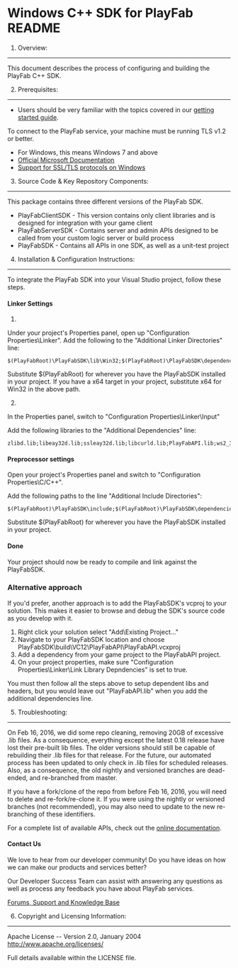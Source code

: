 Windows C++ SDK for PlayFab README
========
1. Overview:
----
This document describes the process of configuring and building the PlayFab C++ SDK.

2. Prerequisites:
----
* Users should be very familiar with the topics covered in our [getting started guide](https://playfab.com/docs/getting-started-with-playfab/).

To connect to the PlayFab service, your machine must be running TLS v1.2 or better.
* For Windows, this means Windows 7 and above
* [Official Microsoft Documentation](https://msdn.microsoft.com/en-us/library/windows/desktop/aa380516%28v=vs.85%29.aspx)
* [Support for SSL/TLS protocols on Windows](http://blogs.msdn.com/b/kaushal/archive/2011/10/02/support-for-ssl-tls-protocols-on-windows.aspx)


3. Source Code & Key Repository Components:
----
This package contains three different versions of the PlayFab SDK.
* PlayFabClientSDK - This version contains only client libraries and is designed for integration with your game client
* PlayFabServerSDK - Contains server and admin APIs designed to be called from your custom logic server or build process
* PlayFabSDK - Contains all APIs in one SDK, as well as a unit-test project


4. Installation & Configuration Instructions:
----
To integrate the PlayFab SDK into your Visual Studio project, follow these steps.

#### Linker Settings

1.

Under your project's Properties panel, open up "Configuration Properties\Linker". Add the following to the "Additional Linker Directories" line:

```
$(PlayFabRoot)\PlayFabSDK\lib\Win32;$(PlayFabRoot)\PlayFabSDK\dependencies\lib\Win32;
```
Substitute $(PlayFabRoot) for wherever you have the PlayFabSDK installed in your project. If you have a x64 target in your project, substitute x64 for Win32 in the above path.

2.

In the Properties panel, switch to "Configuration Properties\Linker\Input"

Add the following libraries to the "Additional Dependencies" line:
```
zlibd.lib;libeay32d.lib;ssleay32d.lib;libcurld.lib;PlayFabAPI.lib;ws2_32.lib;wldap32.lib;
```

#### Preprocessor settings

Open your project's Properties panel and switch to "Configuration Properties\C/C++".

Add the following paths to the line "Additional Include Directories":

```
$(PlayFabRoot)\PlayFabSDK\include;$(PlayFabRoot)\PlayFabSDK\dependencies\include;
```

Substitute $(PlayFabRoot) for wherever you have the PlayFabSDK installed in your project.

#### Done

Your project should now be ready to compile and link against the PlayFabSDK.

### Alternative approach

If you'd prefer, another approach is to add the PlayFabSDK's vcproj to your solution. This makes it easier to browse and debug the SDK's source code as you develop with it.

1. Right click your solution select "Add\Existing Project..."
2. Navigate to your PlayFabSDK location and choose PlayFabSDK\build\VC12\PlayFabAPI\PlayFabAPI.vcxproj
3. Add a dependency from your game project to the PlayFabAPI project.
4. On your project properties, make sure "Configuration Properties\Linker\Link Library Depndencies" is set to true.

You must then follow all the steps above to setup dependent libs and headers, but you would leave out "PlayFabAPI.lib" when you add the additional dependencies line.


5. Troubleshooting:
----
On Feb 16, 2016, we did some repo cleaning, removing 20GB of excessive .lib files. As a consequence, everything except the latest 0.18 release have lost their pre-built lib files. The older versions should still be capable of rebuilding their .lib files for that release. For the future, our automated process has been updated to only check in .lib files for scheduled releases. Also, as a consequence, the old nightly and versioned branches are dead-ended, and re-branched from master.

If you have a fork/clone of the repo from before Feb 16, 2016, you will need to delete and re-fork/re-clone it. If you were using the nightly or versioned branches (not recommended), you may also need to update to the new re-branching of these identifiers.

For a complete list of available APIs, check out the [online documentation](http://api.playfab.com/Documentation/).

#### Contact Us
We love to hear from our developer community!
Do you have ideas on how we can make our products and services better?

Our Developer Success Team can assist with answering any questions as well as process any feedback you have about PlayFab services.

[Forums, Support and Knowledge Base](https://community.playfab.com/hc/en-us)


6. Copyright and Licensing Information:
----
  Apache License --
  Version 2.0, January 2004
  http://www.apache.org/licenses/

  Full details available within the LICENSE file.

